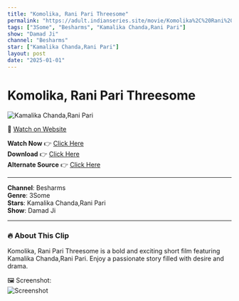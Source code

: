 ```yaml
---
title: "Komolika, Rani Pari Threesome"
permalink: "https://adult.indianseries.site/movie/Komolika%2C%20Rani%20Pari%20Threesome"
tags: ["3Some", "Besharms", "Kamalika Chanda,Rani Pari"]
show: "Damad Ji"
channel: "Besharms"
star: ["Kamalika Chanda,Rani Pari"]
layout: post
date: "2025-01-01"
---
```


# Komolika, Rani Pari Threesome

![Kamalika Chanda,Rani Pari](https://shorts.desisins.com/wp-content/uploads/2023/05/Damadji-Besharms-Komolika-Rani-Pari-Threesome-shorts.desisins.com_.jpg)

🔗 [Watch on Website](https://adult.indianseries.site/movie/Komolika%2C%20Rani%20Pari%20Threesome)

**Watch Now** 👉 [Click Here](https://adult.indianseries.site/movie/Komolika%2C%20Rani%20Pari%20Threesome)  
**Download** 👉 [Click Here](https://adult.indianseries.site/movie/Komolika%2C%20Rani%20Pari%20Threesome)  
**Alternate Source** 👉 [Click Here](https://adult.indianseries.site/movie/Komolika%2C%20Rani%20Pari%20Threesome)

---

**Channel**: Besharms  
**Genre**: 3Some  
**Stars**: Kamalika Chanda,Rani Pari  
**Show**: Damad Ji

---

### 🔥 About This Clip

Komolika, Rani Pari Threesome is a bold and exciting short film featuring Kamalika Chanda,Rani Pari. Enjoy a passionate story filled with desire and drama.
 
🖼️ Screenshot:  
![Screenshot](https://shorts.desisins.com/wp-content/uploads/2023/05/Damadji-Besharms-Komolika-Rani-Pari-Threesome-shorts.desisins.com_.jpg)
